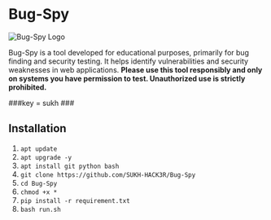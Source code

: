 # Bug-Spy

![Bug-Spy Logo](https://ibb.co/wK3HYtN)

Bug-Spy is a tool developed for educational purposes, primarily for bug finding and security testing. It helps identify vulnerabilities and security weaknesses in web applications. **Please use this tool responsibly and only on systems you have permission to test. Unauthorized use is strictly prohibited.**

###key = sukh ###
## Installation

1. ` apt update `
2. ` apt upgrade -y `
3. ` apt install git python bash `
4. ` git clone https://github.com/SUKH-HACK3R/Bug-Spy `
5. ` cd Bug-Spy `
6. ` chmod +x * `
7. ` pip install -r requirement.txt `
8. ` bash run.sh `

